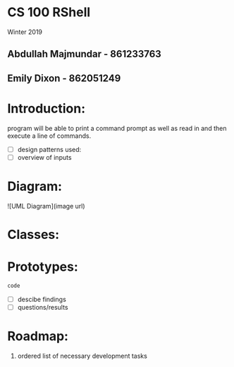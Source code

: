 # CS 100 RShell
Winter 2019
## Abdullah Majmundar - 861233763
## Emily Dixon - 862051249

# Introduction:

program will be able to print a command prompt as well as read in and then execute a line of commands.
- [ ] design patterns used:
- [ ] overview of inputs

# Diagram:

![UML Diagram](image url)

# Classes:

# Prototypes:

```c++
code
```

- [ ] descibe findings
- [ ] questions/results

# Roadmap:

1. ordered list of necessary development tasks

